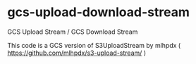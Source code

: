# gcs-upload-download-stream

GCS Upload Stream / GCS Download Stream

This code is a GCS version of S3UploadStream by mlhpdx ( https://github.com/mlhpdx/s3-upload-stream/ )